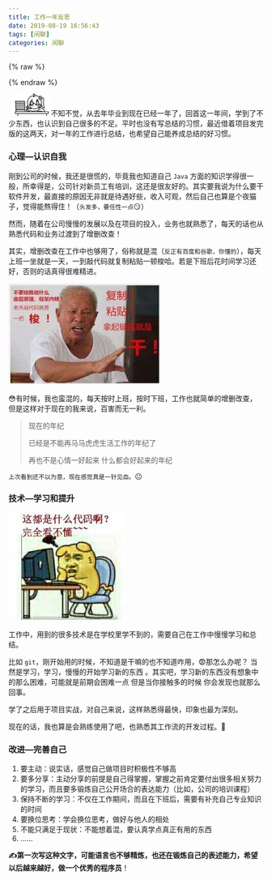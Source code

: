 ```yaml
---
title: 工作一年反思
date: 2019-08-19 16:56:43
tags: [闲聊]
categories: 闲聊
---
```


{% raw %}
<div class="aplayer" id="aplayer-fs"></div>
<script>
$(function () {
    $.ajax({
        url: 'https://api.i-meto.com/meting/api?server=netease&type=song&id=1305579825',
        success: function (list) {
            var ap = new APlayer({
                element: document.getElementById('aplayer-fs'),
                showlrc: 3,
                theme: '#ad7a86',
                mode: 'random',
                music: JSON.parse(list)[0]
            });
            window.aplayers || (window.aplayers = []);
            window.aplayers.push(ap);
        }
    })
})
</script>


{% endraw %}

&nbsp;
<img src="../images/study.gif" alt="" data-action="zoom" style="display: inline-block;">不知不觉，从去年毕业到现在已经一年了，回首这一年间，学到了不少东西，也认识到自己很多的不足。平时也没有写总结的习惯，最近借着项目发完版的这两天，对一年的工作进行总结，也希望自己能养成总结的好习惯。

### 心理—认识自我

刚到公司的时候，我还是很慌的，毕竟我也知道自己 `Java` 方面的知识学得很一般，所幸得是，公司针对新员工有培训，这还是很友好的。其实要我说为什么要干软件开发，最直接的原因无非就是待遇好些，收入可观，然后自己也算是个夜猫子，觉得能熬得住！（`头发多，要任性一点`😏）

然而，随着在公司慢慢的发展以及在项目的投入，业务也就熟悉了，每天的话也从熟悉代码和业务过渡到了增删改查！

其实，增删改查在工作中也够用了，俗称就是混（`反正有百度和谷歌，你懂的`），每天上班一坐就是一天，一到敲代码就复制粘贴一顿梭哈。若是下班后花时间学习还好，否则的话真得很难精进。

![](../images/工作一年反思/1.jpg)

<!--more-->😳有时候，我也蛮混的，每天按时上班，按时下班，工作也就简单的增删改查，但是这样对于现在的我来说，百害而无一利。

> 现在的年纪
>
> 已经是不能再马马虎虎生活工作的年纪了
>
> 再也不是心情一好起来 什么都会好起来的年纪

`上次看到还不以为意，现在感觉真是一针见血。`😐

### 技术—学习和提升

![](../images/工作一年反思/2.jpg)

工作中，用到的很多技术是在学校里学不到的，需要自己在工作中慢慢学习和总结。

比如 `git`，刚开始用的时候，不知道是干嘛的也不知道咋用，😨那怎么办呢？ 当然是学习，学习，慢慢的开始学习新的东西 。其实吧，学习新的东西没有想象中的那么困难，可能就是前期会困难一点  但是当你接触多的时候  你会发现也就那么回事。

学了之后用于项目实战，对自己来说，这样熟悉得最快，印象也最为深刻。

现在的话，我也算是会熟练使用了吧，也熟悉其工作流的开发过程。🤗

### 改进—完善自己

1. 要主动：说实话，感觉自己做项目时积极性不够高
2. 要多分享：主动分享的前提是自己得掌握，掌握之前肯定要付出很多相关努力的学习，而且要多锻炼自己公开场合的表达能力（比如，公司的培训课程）
3. 保持不断的学习：不仅在工作期间，而且在下班后，需要有补充自己专业知识的时间
4. 要换位思考：学会换位思考，做好与他人的相处
5. 不能只满足于现状：不能想着混，要认真学点真正有用的东西
6. ......

**✍第一次写这种文字，可能语言也不够精炼，也还在锻炼自己的表述能力，希望以后越来越好，做一个优秀的程序员**！